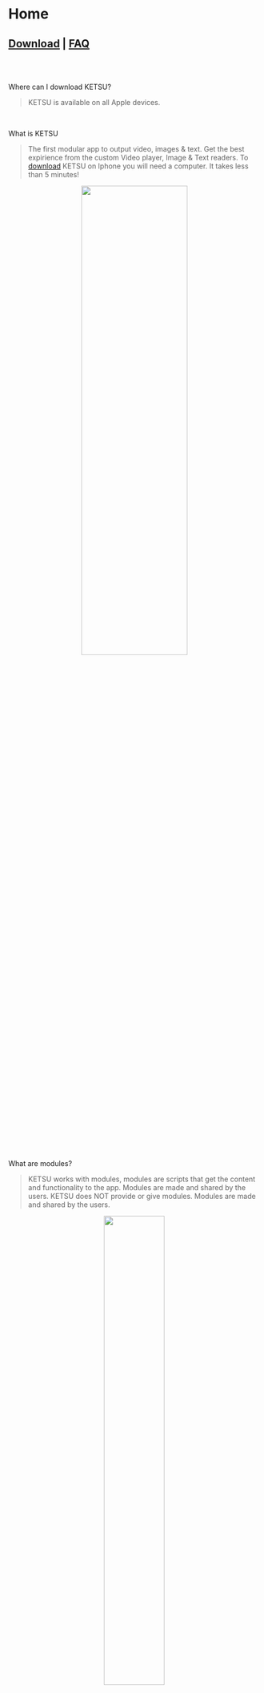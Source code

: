 # **Home**


## [Download](https://nincompoopp.github.io/download/) | [FAQ](https://nincompoopp.github.io/faq/)


<br>
<br>

Where can I download KETSU? 
>KETSU is available on all Apple devices.

<br>

What is KETSU

>The first modular app to output video, images & text. Get the best expirience from the custom Video player, Image & Text readers.
To [download](https://nincompoopp.github.io/download/) KETSU on Iphone you will need a computer. It takes less than 5 minutes!
<p align="center">
<img src="https://o.remove.bg/downloads/b5ee238d-4279-4b11-9014-735c65ebc009/948013DE-D4A6-4FD2-9A0A-3854F98193FA-removebg-preview.png" max-width="380" width="65%" max-height="235" height="49%">
</p>
<br>
What are modules?

>KETSU works with modules, modules are scripts that get the content and functionality to the app. Modules are made and shared by the users. KETSU does NOT provide or give modules. Modules are made and shared by the users.

<p align="center"><img src="https://ketsu.app/imagages/downloads.png" max-width="310" width="49%" max-height="672" height="49%"></p>
</p><p align="center">
<br>
What features does KETSU have?
</p>
<p align="center"> Gives you easy access to all types of media, images, text, and video with
custom video players & image and text readers. </p>
<p align="center"><img src="https://ketsu.app/imagages/showcase-1.png" max-width="310" width="49%" max-height="672" height="49%"> <img src="https://ketsu.app/imagages/showcase-2.png" max-width="310" width="49%" max-height="672" height="49%"></p>
<br>
<p align="center"> Ability to download for offline use. </p>
<p align="center"><img src="https://ketsu.app/imagages/downloads.png" max-width="310" width="49%" max-height="672" height="49%"></p>
<br>
<p align="center"> Dynamic UI (Light/Night mode) </p>
<p align="center"><img src="https://ketsu.app/imagages/showcase-3.png" max-width="310" width="49%" max-height="672" height="49%"></p>
<br>
<p align="center"> Ability to organize favorites </p>
<p align="center"><img src="https://ketsu.app/imagages/showcase-4.png" max-width="310" width="49%" max-height="672" height="49%"></p>
<br>
<p align="center"> Intuitive and simple design </p>
<p align="center"><img src="https://ketsu.app/imagages/showcase-5.png" max-width="310" width="49%" max-height="672" height="49%"></p>
<br>
<p align="center"> Customizable color theme </p>
<p align="center"><img src="https://ketsu.app/imagages/showcase-6.png" max-width="310" width="49%" max-height="672" height="49%"></p>

